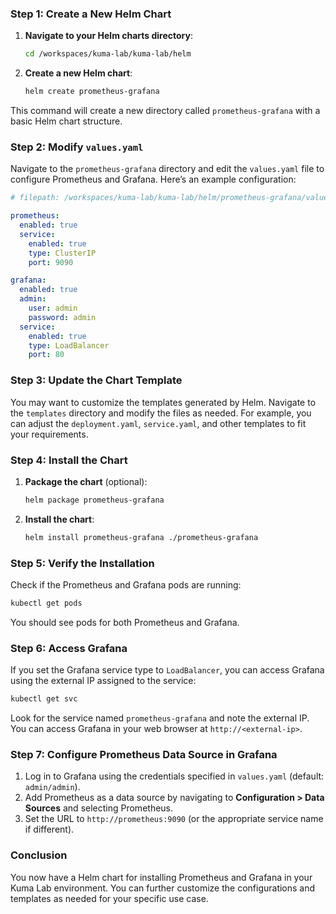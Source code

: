 ### Step 1: Create a New Helm Chart

1. **Navigate to your Helm charts directory**:
   ```bash
   cd /workspaces/kuma-lab/kuma-lab/helm
   ```

2. **Create a new Helm chart**:
   ```bash
   helm create prometheus-grafana
   ```

This command will create a new directory called `prometheus-grafana` with a basic Helm chart structure.

### Step 2: Modify `values.yaml`

Navigate to the `prometheus-grafana` directory and edit the `values.yaml` file to configure Prometheus and Grafana. Here’s an example configuration:

```yaml
# filepath: /workspaces/kuma-lab/kuma-lab/helm/prometheus-grafana/values.yaml

prometheus:
  enabled: true
  service:
    enabled: true
    type: ClusterIP
    port: 9090

grafana:
  enabled: true
  admin:
    user: admin
    password: admin
  service:
    enabled: true
    type: LoadBalancer
    port: 80
```

### Step 3: Update the Chart Template

You may want to customize the templates generated by Helm. Navigate to the `templates` directory and modify the files as needed. For example, you can adjust the `deployment.yaml`, `service.yaml`, and other templates to fit your requirements.

### Step 4: Install the Chart

1. **Package the chart** (optional):
   ```bash
   helm package prometheus-grafana
   ```

2. **Install the chart**:
   ```bash
   helm install prometheus-grafana ./prometheus-grafana
   ```

### Step 5: Verify the Installation

Check if the Prometheus and Grafana pods are running:

```bash
kubectl get pods
```

You should see pods for both Prometheus and Grafana.

### Step 6: Access Grafana

If you set the Grafana service type to `LoadBalancer`, you can access Grafana using the external IP assigned to the service:

```bash
kubectl get svc
```

Look for the service named `prometheus-grafana` and note the external IP. You can access Grafana in your web browser at `http://<external-ip>`.

### Step 7: Configure Prometheus Data Source in Grafana

1. Log in to Grafana using the credentials specified in `values.yaml` (default: `admin/admin`).
2. Add Prometheus as a data source by navigating to **Configuration > Data Sources** and selecting Prometheus.
3. Set the URL to `http://prometheus:9090` (or the appropriate service name if different).

### Conclusion

You now have a Helm chart for installing Prometheus and Grafana in your Kuma Lab environment. You can further customize the configurations and templates as needed for your specific use case.